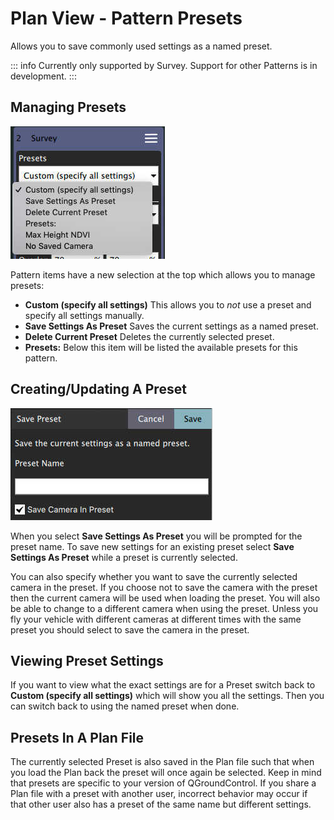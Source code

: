 # Plan View - Pattern Presets

Allows you to save commonly used settings as a named preset.

::: info
Currently only supported by Survey. Support for other Patterns is in development.
:::

## Managing Presets

![Preset Combo](../../../assets/plan/pattern/PatternPresetCombo.jpg)

Pattern items have a new selection at the top which allows you to manage presets:

- **Custom (specify all settings)** This allows you to _not_ use a preset and specify all settings manually.
- **Save Settings As Preset** Saves the current settings as a named preset.
- **Delete Current Preset** Deletes the currently selected preset.
- **Presets:** Below this item will be listed the available presets for this pattern.

## Creating/Updating A Preset

![Preset Save](../../../assets/plan/pattern/PatternPresetSave.jpg)

When you select **Save Settings As Preset** you will be prompted for the preset name. To save new settings for an existing preset select **Save Settings As Preset** while a preset is currently selected.

You can also specify whether you want to save the currently selected camera in the preset. If you choose not to save the camera with the preset then the current camera will be used when loading the preset. You will also be able to change to a different camera when using the preset. Unless you fly your vehicle with different cameras at different times with the same preset you should select to save the camera in the preset.

## Viewing Preset Settings

If you want to view what the exact settings are for a Preset switch back to **Custom (specify all settings)** which will show you all the settings. Then you can switch back to using the named preset when done.

## Presets In A Plan File

The currently selected Preset is also saved in the Plan file such that when you load the Plan back the preset will once again be selected. Keep in mind that presets are specific to your version of QGroundControl. If you share a Plan file with a preset with another user, incorrect behavior may occur if that other user also has a preset of the same name but different settings.
